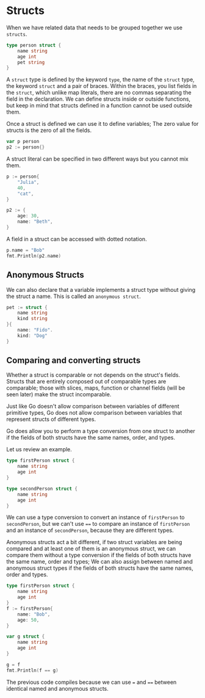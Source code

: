 # Structs

When we have related data that needs to be grouped together we use `structs`.

```go
type person struct {
    name string
    age int
    pet string
}
```

A `struct` type is defined by the keyword `type`, the name of the `struct` type, the keyword `struct` and a pair of braces. Within the braces, you list fields in the `struct`, which unlike map literals, there are no commas separating the field in the declaration. We can define structs inside or outside functions, but keep in mind that structs defined in a function cannot be used outside them.

Once a struct is defined we can use it to define variables; The zero value for structs is the zero of all the fields.

```go
var p person
p2 := person{}
```

A struct literal can be specified in two different ways but you cannot mix them.

```go
p := person{
    "Julia",
    40,
    "cat",
}

p2 := {
    age: 30,
    name: "Beth",
}
```
A field in a struct can be accessed with dotted notation.

```go
p.name = "Bob"
fmt.Println(p2.name)
```

## Anonymous Structs

We can also declare that a variable implements a struct type without giving the struct a name. This is called an `anonymous struct`.

```go
pet := struct {
    name string
    kind string
}{
    name: "Fido".
    kind: "Dog"
}
```

## Comparing and converting structs

Whether a struct is comparable or not depends on the struct's fields. Structs that are entirely composed out of comparable types are comparable; those with slices, maps, function or channel fields (will be seen later) make the struct incomparable.

Just like Go doesn't allow comparison between variables of different primitive types, Go does not allow comparison between variables that represent structs of different types.

Go does allow you to perform a type conversion from one struct to another if the fields of both structs have the same names, order, and types.

Let us review an example.   

```go
type firstPerson struct {
    name string
    age int
}

type secondPerson struct {
    name string
    age int
}
```

We can use a type conversion to convert an instance of `firstPerson` to `secondPerson`, but we can't use `==` to compare an instance of `firstPerson` and an instance of `secondPerson`, because they are different types. 

Anonymous structs act a bit different, if two struct variables are being compared and at least one of them is an anonymous struct, we can compare them without a type conversion if the fields of both structs have the same name, order and types; We can also assign between named and anonymous struct types if the fields of both structs have the same names, order and types.

```go
type firstPerson struct {
    name string
    age int
}
f := firstPerson{
    name: "Bob",
    age: 50,
}

var g struct {
    name string
    age int
}

g = f
fmt.Println(f == g)
```

The previous code compiles because we can use `=` and `==` between identical named and anonymous structs.



